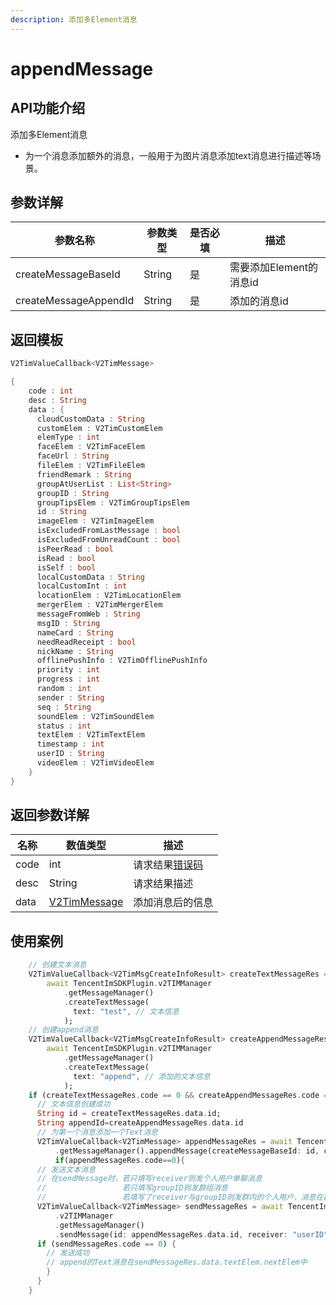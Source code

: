 ```yaml
---
description: 添加多Element消息
---
```


# appendMessage

## API功能介绍

添加多Element消息

* 为一个消息添加额外的消息，一般用于为图片消息添加text消息进行描述等场景。

## 参数详解

| 参数名称                  | 参数类型   | 是否必填 | 描述               |
| --------------------- | ------ | ---- | ---------------- |
| createMessageBaseId   | String | 是    | 需要添加Element的消息id |
| createMessageAppendId | String | 是    | 添加的消息id          |

## 返回模板

```dart
V2TimValueCallback<V2TimMessage>

{
    code : int
    desc : String
    data : {
      cloudCustomData : String
      customElem : V2TimCustomElem
      elemType : int
      faceElem : V2TimFaceElem
      faceUrl : String
      fileElem : V2TimFileElem
      friendRemark : String
      groupAtUserList : List<String>
      groupID : String
      groupTipsElem : V2TimGroupTipsElem
      id : String
      imageElem : V2TimImageElem
      isExcludedFromLastMessage : bool
      isExcludedFromUnreadCount : bool
      isPeerRead : bool
      isRead : bool
      isSelf : bool
      localCustomData : String
      localCustomInt : int
      locationElem : V2TimLocationElem
      mergerElem : V2TimMergerElem
      messageFromWeb : String
      msgID : String
      nameCard : String
      needReadReceipt : bool
      nickName : String
      offlinePushInfo : V2TimOfflinePushInfo
      priority : int
      progress : int
      random : int
      sender : String
      seq : String
      soundElem : V2TimSoundElem
      status : int
      textElem : V2TimTextElem
      timestamp : int
      userID : String
      videoElem : V2TimVideoElem
    }
}
```

## 返回参数详解

| 名称   | 数值类型                                                     | 描述                                                             |
| ---- | -------------------------------------------------------- | -------------------------------------------------------------- |
| code | int                                                      | 请求结果[错误码](https://cloud.tencent.com/document/product/269/1671) |
| desc | String                                                   | 请求结果描述                                                         |
| data | [V2TimMessage](../guan-jian-lei/message/v2timmessage.md) | 添加消息后的信息                                                       |

## 使用案例  &#x20;

```dart
    // 创建文本消息
    V2TimValueCallback<V2TimMsgCreateInfoResult> createTextMessageRes =
        await TencentImSDKPlugin.v2TIMManager
            .getMessageManager()
            .createTextMessage(
              text: "test", // 文本信息
            );
    // 创建append消息
    V2TimValueCallback<V2TimMsgCreateInfoResult> createAppendMessageRes =
        await TencentImSDKPlugin.v2TIMManager
            .getMessageManager()
            .createTextMessage(
              text: "append", // 添加的文本信息
            );
    if (createTextMessageRes.code == 0 && createAppendMessageRes.code == 0) {
      // 文本信息创建成功
      String id = createTextMessageRes.data.id;
      String appendId=createAppendMessageRes.data.id
      // 为第一个消息添加一个Text消息
      V2TimValueCallback<V2TimMessage> appendMessageRes = await TencentImSDKPlugin.v2TIMManager
          .getMessageManager().appendMessage(createMessageBaseId: id, createMessageAppendId: appendId)
          if(appendMessageRes.code==0){
      // 发送文本消息
      // 在sendMessage时，若只填写receiver则发个人用户单聊消息
      //                 若只填写groupID则发群组消息
      //                 若填写了receiver与groupID则发群内的个人用户，消息在群聊中显示，只有指定receiver能看见
      V2TimValueCallback<V2TimMessage> sendMessageRes = await TencentImSDKPlugin
          .v2TIMManager
          .getMessageManager()
          .sendMessage(id: appendMessageRes.data.id, receiver: "userID", groupID: "groupID");
      if (sendMessageRes.code == 0) {
        // 发送成功
        // append的Text消息在sendMessageRes.data.textElem.nextElem中
        }
      }
    }
```
